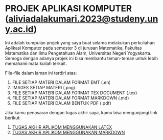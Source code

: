 # PROJEK APLIKASI KOMPUTER (aliviadalakumari.2023@studeny.uny.ac.id)

Ini adalah kumpulan projek yang saya buat selama melakukan perkuliahan Aplikasi Komputer pada semester 3 di jurusan Matematika, Fakultas Matematika dan Ilmu Pengetahuan Alam, Universitas Negeri Yogyakarta. Semoga dengan adanya projek ini bisa membantu teman-teman untuk lebih memahami mata kuliah terkait.

File-file dalam laman ini terdiri atas:
1. FILE SETIAP MATERI DALAM FORMAT EMT (.en)
2. IMAGES SETIAP MATERI (.png)
3. FILE SETIAP MATERI DALAM FORMAT TEX DOCUMENT (.tex)
4. FILE SETIAP MATERI DALAM FORMAT MARKDOWN (.md)
5. FILE SETIAP MATERI DALAM BENTUK PDF (.pdf)

Jika kamu penasaran dengan tugas akhir saya, kamu bisa mengunjungi link berikut:
1. [TUGAS AKHIR APLIKOM MENGGUNAKAN LATEX](https://www.overleaf.com/read/gdmqnhknzzjx#b1a220)
2. [TUGAS AKHIR APLIKOM MENGGUNAKAN MARKDOWN](https://www.overleaf.com/read/qktcmyvnqnhh#9934e1)
